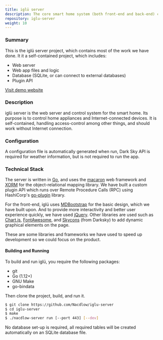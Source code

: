 ```yaml
---
title: iglü server
description: The core smart home system (both front-end and back-end) code.
repository: iglu-server
weight: 10
---
```



### Summary

This is the iglü server project, which contains most of the work we have done.
It it a self-contained project, which includes:

- Web server
- Web app files and logic
- Database (SQLite, or can connect to external databases)
- Plugin API

[Visit demo website](https://demo.nacdlow.com)

### Description

iglü server is the web server and control system for the smart home. Its
purpose is to control home appliances and Internet-connected devices. It is
self-contained, handling access-control among other things, and should work
without Internet connection.

### Configuration

A configuration file is automatically generated when run, Dark Sky API is
required for weather information, but is not required to run the app.


### Technical Stack

The server is written in [Go], and uses the [macaron] web framework and [XORM]
for the object-relational mapping library. We have built a custom plugin API
which runs over Remote Procedure Calls (RPC) using HashiCorp's [go-plugin]
library.

For the front-end, iglü uses [MDBootstrap] for the basic design, which we have
built upon. And to provide more interactivity and better user experience
quickly, we have used [jQuery]. Other libraries are used such as [Chart.js],
[FontAwesome], and [Skycons] (from Darksky) to add dynamic graphical elements
on the page.

These are some libraries and frameworks we have used to speed up development
so we could focus on the product.

#### Building and Running

To build and run iglü, you require the following packages:

- git
- Go (1.12+)
- GNU Make
- go-bindata

Then clone the project, build, and run it.

```sh
$ git clone https://github.com/Nacdlow/iglu-server
$ cd iglu-server
$ make
$ ./nacdlow-server run [--port 443] [--dev]
```

No database set-up is required, all required tables will be created
automatically on an SQLite database file.

[Go]: https://golang.org
[macaron]: https://go-macaron.com
[XORM]: https://xorm.io
[go-plugin]: https://github.com/hashicorp/go-plugin
[MDBootstrap]: https://mdbootstrap.com
[jQuery]: https://jquery.com
[Chart.js]: https://github.com/hashicorp/go-plugin
[Skycons]: https://darkskyapp.github.io/skycons/
[FontAwesome]: https://fontawesome.com/
